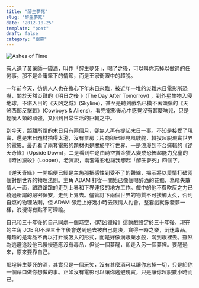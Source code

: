 ```yaml
---
title: "醉生夢死"
slug: "醉生夢死"
date: "2012-10-25"
template: "post"
draft: false
category: "銀幕"
---
```


![Ashes of Time](media/70006.jpg)

有人送了黃藥師一罈酒，叫作「醉生夢死」，喝了之後，可以叫你忘掉以做過的任何事。那不是金庸筆下的情節，而是王家衛眼中的超脫。

一年前今天，彷佛人人也在擔心下年末日來臨，被近年一堆的災難末日電影所恐嚇，關於天然災難的《明日之後 》(The Day After Tomorrow) ，到外星生物入侵地球，不堪入目的《天凶之城》(Skyline)，甚至是聽到戲名已摸不著頭腦的《天煞西部反擊戰》(Cowboys & Aliens)。看完電影後心中感覺沒有甚麼味兒，只是輕嘆人類的頑強，又回到日常生活的巨輪之中。

到今天，距離所謂的末日只有兩個月，卻無人再有提起末日一事。不知是接受了現實，還是末日題材拍得太濫，沒有票房；片商卻已經見風駛舵，轉投超脫現實世界的電影。最近看了兩套電影的題材也是關於平行世界，一是浪漫到不合邏輯的《逆天奇緣》(Upside Down)，二是看到中途由時空賞金獵人變成恐怖超能力兒童的《時凶獵殺》(Looper)。老實說，兩套電影也讓我想起「醉生夢死」四個字。

《逆天奇緣》一開始便已經是主角那把感性到受不了的聲線，揭示將以愛情打破兩個對倒世界的物理法則。主角 ADAM 打從一開始已像個喝醉酒的花痴，為睹失散情人一面，踉踉蹌蹌的走到上界和下界連接的地方工作。戲中的他不費吹灰之力已繞過所謂的嚴密保安，走到上界去。儘管訂下兩個世界的物質不可接觸太久，否則自燃的物理法則，但 ADAM 卻走上好幾小時去跟情人約會，整套戲就像發夢一樣，浪漫得有點不可理喻。

自己和三十年後的自己同處一個時空，《時凶獵殺》這齣戲設定於三十年後，現在的主角 JOE 卻不理三十年後會送到過去被自己處決，貪得一時之樂，沉迷毒品。有趣的是毒品不再以打針或吸入的形式，而是好像滴眼藥水般，滴到眼裡去。雖然為逃避追殺他已慢慢適應沒有毒品，但從一個夢醒，卻走入另一個夢裡。要醒過來，原來要靠自己。

那埕醉生夢死的酒，其實只是一個玩笑，沒有甚麼酒可以讓你忘掉一切，只是給你一個藉口做你想做的事。正如沒有電影可以讓你逃避現實，只是讓你超脫數小時而已。
